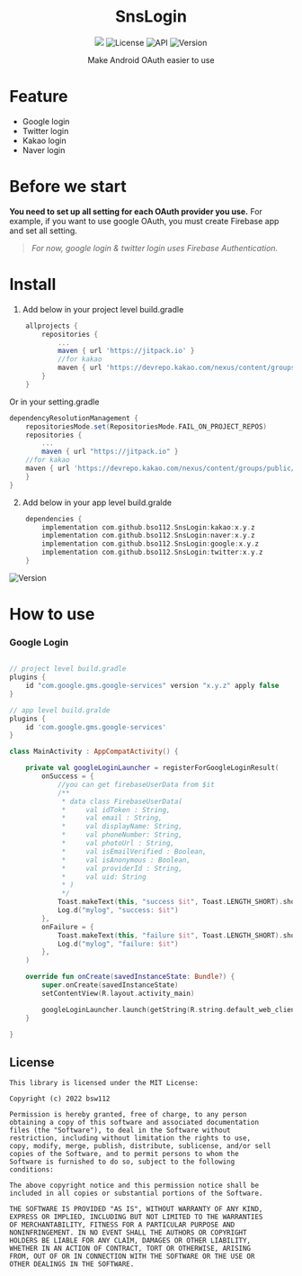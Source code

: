 <h1 align="center">SnsLogin</h1>

<p align="center">
<img src="https://img.shields.io/badge/-Android-FA7343?style=flat&logo=Android"/>
<img alt="License" src="https://img.shields.io/badge/License-MIT-blue.svg"/>
<img alt="API" src="https://img.shields.io/badge/API-21%2B-brightgreen.svg?style=flat"/>
<img alt="Version" src="https://jitpack.io/v/bsw112/SnsLogin.svg"/>
</p>

<p align="center">
Make Android OAuth easier to use
</p>

# Feature
- Google login
- Twitter login
- Kakao login
- Naver login

# Before we start
**You need to set up all setting for each OAuth provider you use.**
For example, if you want to use google OAuth, you must create Firebase app and set all setting.
> *For now, google login & twitter login uses Firebase Authentication.*

# Install

1. Add below in your project level build.gradle
```gradle
	allprojects {
		repositories {
			...
			maven { url 'https://jitpack.io' }
			//for kakao
			maven { url 'https://devrepo.kakao.com/nexus/content/groups/public/' }
		}
	}
````

Or in your setting.gradle

```gradle
dependencyResolutionManagement {
    repositoriesMode.set(RepositoriesMode.FAIL_ON_PROJECT_REPOS)
    repositories {
        ...
        maven { url "https://jitpack.io" }
	//for kakao
	maven { url 'https://devrepo.kakao.com/nexus/content/groups/public/' }
    }
}

```

2. Add below in your app level build.gralde
```gradle
	dependencies {
	    implementation com.github.bso112.SnsLogin:kakao:x.y.z
	    implementation com.github.bso112.SnsLogin:naver:x.y.z
	    implementation com.github.bso112.SnsLogin:google:x.y.z
	    implementation com.github.bso112.SnsLogin:twitter:x.y.z
	}
```

<img alt="Version" src="https://jitpack.io/v/bsw112/SnsLogin.svg"/>

# How to use

### Google Login
```gradle

// project level build.gradle
plugins {
    id "com.google.gms.google-services" version "x.y.z" apply false
}

// app level build.gralde
plugins {
    id 'com.google.gms.google-services'
}
```

```kotlin
class MainActivity : AppCompatActivity() {

    private val googleLoginLauncher = registerForGoogleLoginResult(
        onSuccess = {
            //you can get firebaseUserData from $it
            /**
             * data class FirebaseUserData(
             *     val idToken : String,
             *     val email : String,
             *     val displayName: String,
             *     val phoneNumber: String,
             *     val photoUrl : String,
             *     val isEmailVerified : Boolean,
             *     val isAnonymous : Boolean,
             *     val providerId : String,
             *     val uid: String
             * )
             */
            Toast.makeText(this, "success $it", Toast.LENGTH_SHORT).show()
            Log.d("mylog", "success: $it")
        },
        onFailure = {
            Toast.makeText(this, "failure $it", Toast.LENGTH_SHORT).show()
            Log.d("mylog", "failure: $it")
        },
    )

    override fun onCreate(savedInstanceState: Bundle?) {
        super.onCreate(savedInstanceState)
        setContentView(R.layout.activity_main)

        googleLoginLauncher.launch(getString(R.string.default_web_client_id))
    }

}
```

## License

```
This library is licensed under the MIT License:

Copyright (c) 2022 bsw112

Permission is hereby granted, free of charge, to any person
obtaining a copy of this software and associated documentation
files (the "Software"), to deal in the Software without
restriction, including without limitation the rights to use,
copy, modify, merge, publish, distribute, sublicense, and/or sell
copies of the Software, and to permit persons to whom the
Software is furnished to do so, subject to the following
conditions:

The above copyright notice and this permission notice shall be
included in all copies or substantial portions of the Software.

THE SOFTWARE IS PROVIDED "AS IS", WITHOUT WARRANTY OF ANY KIND,
EXPRESS OR IMPLIED, INCLUDING BUT NOT LIMITED TO THE WARRANTIES
OF MERCHANTABILITY, FITNESS FOR A PARTICULAR PURPOSE AND
NONINFRINGEMENT. IN NO EVENT SHALL THE AUTHORS OR COPYRIGHT
HOLDERS BE LIABLE FOR ANY CLAIM, DAMAGES OR OTHER LIABILITY,
WHETHER IN AN ACTION OF CONTRACT, TORT OR OTHERWISE, ARISING
FROM, OUT OF OR IN CONNECTION WITH THE SOFTWARE OR THE USE OR
OTHER DEALINGS IN THE SOFTWARE.
```


